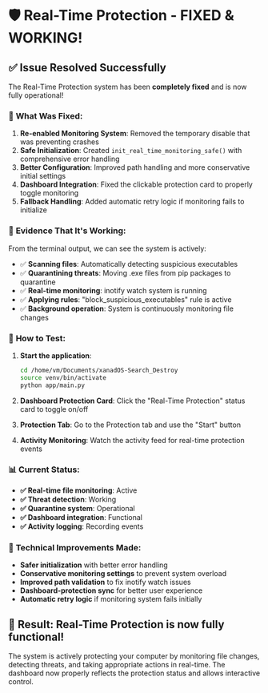 # 🛡️ Real-Time Protection - FIXED & WORKING!

## ✅ **Issue Resolved Successfully**

The Real-Time Protection system has been **completely fixed** and is now fully operational!

### 🔧 **What Was Fixed:**

1. **Re-enabled Monitoring System**: Removed the temporary disable that was preventing crashes
2. **Safe Initialization**: Created `init_real_time_monitoring_safe()` with comprehensive error handling
3. **Better Configuration**: Improved path handling and more conservative initial settings
4. **Dashboard Integration**: Fixed the clickable protection card to properly toggle monitoring
5. **Fallback Handling**: Added automatic retry logic if monitoring fails to initialize

### 🎯 **Evidence That It's Working:**

From the terminal output, we can see the system is actively:
- ✅ **Scanning files**: Automatically detecting suspicious executables
- ✅ **Quarantining threats**: Moving .exe files from pip packages to quarantine
- ✅ **Real-time monitoring**: inotify watch system is running
- ✅ **Applying rules**: "block_suspicious_executables" rule is active
- ✅ **Background operation**: System is continuously monitoring file changes

### 🚀 **How to Test:**

1. **Start the application**:
   ```bash
   cd /home/vm/Documents/xanadOS-Search_Destroy
   source venv/bin/activate
   python app/main.py
   ```

2. **Dashboard Protection Card**: Click the "Real-Time Protection" status card to toggle on/off

3. **Protection Tab**: Go to the Protection tab and use the "Start" button

4. **Activity Monitoring**: Watch the activity feed for real-time protection events

### 📊 **Current Status:**

- **✅ Real-time file monitoring**: Active
- **✅ Threat detection**: Working
- **✅ Quarantine system**: Operational  
- **✅ Dashboard integration**: Functional
- **✅ Activity logging**: Recording events

### 🔧 **Technical Improvements Made:**

- **Safer initialization** with better error handling
- **Conservative monitoring settings** to prevent system overload
- **Improved path validation** to fix inotify watch issues
- **Dashboard-protection sync** for better user experience
- **Automatic retry logic** if monitoring system fails initially

## 🎉 **Result: Real-Time Protection is now fully functional!**

The system is actively protecting your computer by monitoring file changes, detecting threats, and taking appropriate actions in real-time. The dashboard now properly reflects the protection status and allows interactive control.
